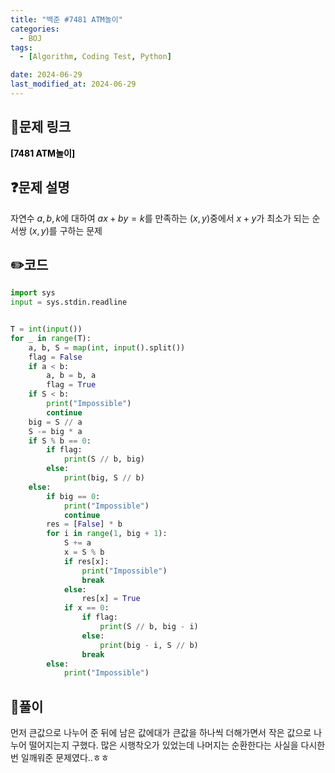 ```yaml
---
title: "백준 #7481 ATM놀이"
categories:
  - BOJ
tags:
  - [Algorithm, Coding Test, Python]

date: 2024-06-29
last_modified_at: 2024-06-29
---
```


## :link:문제 링크

<a href="https://www.acmicpc.net/problem/7481" style="text-decoration:none; color:black; font-weight:bold" target="_blank">[7481 ATM놀이]</a>

## :question:문제 설명

자연수 $a, b, k$에 대하여 $ax + by=k$를 만족하는 $(x, y)$중에서 $x+y$가 최소가 되는 순서쌍 $(x, y)$를 구하는 문제

## :pencil2:코드

```python
import sys
input = sys.stdin.readline


T = int(input())
for _ in range(T):
    a, b, S = map(int, input().split())
    flag = False
    if a < b:
        a, b = b, a
        flag = True
    if S < b:
        print("Impossible")
        continue
    big = S // a
    S -= big * a
    if S % b == 0:
        if flag:
            print(S // b, big)
        else:
            print(big, S // b)
    else:
        if big == 0:
            print("Impossible")
            continue
        res = [False] * b
        for i in range(1, big + 1):
            S += a
            x = S % b
            if res[x]:
                print("Impossible")
                break
            else:
                res[x] = True
            if x == 0:
                if flag:
                    print(S // b, big - i)
                else:
                    print(big - i, S // b)
                break
        else:
            print("Impossible")
```

## :memo:풀이

먼저 큰값으로 나누어 준 뒤에 남은 값에대가 큰값을 하나씩 더해가면서 작은 값으로 나누어 떨어지는지 구했다.
많은 시행착오가 있었는데 나머지는 순환한다는 사실을 다시한번 일깨워준 문제였다..ㅎㅎ
